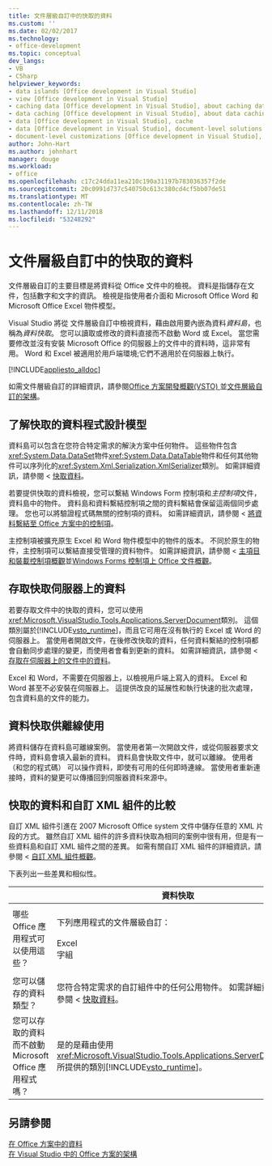 ```yaml
---
title: 文件層級自訂中的快取的資料
ms.custom: ''
ms.date: 02/02/2017
ms.technology:
- office-development
ms.topic: conceptual
dev_langs:
- VB
- CSharp
helpviewer_keywords:
- data islands [Office development in Visual Studio]
- view [Office development in Visual Studio]
- caching data [Office development in Visual Studio], about caching data
- data caching [Office development in Visual Studio], about data caching
- data [Office development in Visual Studio], cache
- data [Office development in Visual Studio], document-level solutions
- document-level customizations [Office development in Visual Studio], data model
author: John-Hart
ms.author: johnhart
manager: douge
ms.workload:
- office
ms.openlocfilehash: c17c24dda11ea210c190a31197b783036357f2de
ms.sourcegitcommit: 20c0991d737c540750c613c380cd4cf5bb07de51
ms.translationtype: MT
ms.contentlocale: zh-TW
ms.lasthandoff: 12/11/2018
ms.locfileid: "53248292"
---
```

# <a name="cached-data-in-document-level-customizations"></a>文件層級自訂中的快取的資料
  文件層級自訂的主要目標是將資料從 Office 文件中的檢視。 資料是指儲存在文件，包括數字和文字的資訊。 檢視是指使用者介面和 Microsoft Office Word 和 Microsoft Office Excel 物件模型。  
  
 Visual Studio 將從 文件層級自訂中檢視資料，藉由啟用要內嵌為資料*資料島*，也稱為*資料快取*。 您可以讀取或修改的資料直接而不啟動 Word 或 Excel。 當您需要修改並沒有安裝 Microsoft Office 的伺服器上的文件中的資料時，這非常有用。 Word 和 Excel 被適用於用戶端環境;它們不適用於在伺服器上執行。  
  
 [!INCLUDE[appliesto_alldoc](../vsto/includes/appliesto-alldoc-md.md)]  
  
 如需文件層級自訂的詳細資訊，請參閱[Office 方案開發概觀&#40;VSTO&#41; ](../vsto/office-solutions-development-overview-vsto.md)並[文件層級自訂的架構](../vsto/architecture-of-document-level-customizations.md)。  
  
## <a name="understand-the-cached-data-programming-model"></a>了解快取的資料程式設計模型  
 資料島可以包含在您符合特定需求的解決方案中任何物件。 這些物件包含<xref:System.Data.DataSet>物件<xref:System.Data.DataTable>物件和任何其他物件可以序列化的<xref:System.Xml.Serialization.XmlSerializer>類別。 如需詳細資訊，請參閱 <<c0> [ 快取資料](../vsto/caching-data.md)。  
  
 若要提供快取的資料檢視，您可以繫結 Windows Form 控制項和*主控制項*文件，資料島中的物件。 資料島和資料繫結控制項之間的資料繫結會保留這兩個同步處理。 您也可以將驗證程式碼無關的控制項的資料。 如需詳細資訊，請參閱 <<c0> [ 將資料繫結至 Office 方案中的控制項](../vsto/binding-data-to-controls-in-office-solutions.md)。  
  
 主控制項被擴充原生 Excel 和 Word 物件模型中的物件的版本。 不同於原生的物件，主控制項可以繫結直接受管理的資料物件。 如需詳細資訊，請參閱 <<c0> [ 主項目和裝載控制項概觀](../vsto/host-items-and-host-controls-overview.md)並[Windows Forms 控制項上 Office 文件概觀](../vsto/windows-forms-controls-on-office-documents-overview.md)。  
  
## <a name="access-cached-data-on-the-server"></a>存取快取伺服器上的資料  
 若要存取文件中的快取的資料，您可以使用<xref:Microsoft.VisualStudio.Tools.Applications.ServerDocument>類別。 這個類別屬於[!INCLUDE[vsto_runtime](../vsto/includes/vsto-runtime-md.md)]，而且它可用在沒有執行的 Excel 或 Word 的伺服器上。 當使用者開啟文件，在後修改快取的資料，任何資料繫結的控制項都會自動同步處理的變更，而使用者會看到更新的資料。 如需詳細資訊，請參閱 <<c0> [ 存取在伺服器上的文件中的資料](../vsto/accessing-data-in-documents-on-the-server.md)。  
  
 Excel 和 Word，不需要在伺服器上，以檢視用戶端上寫入的資料。 Excel 和 Word 甚至不必安裝在伺服器上。 這提供改良的延展性和執行快速的批次處理，包含資料島的文件的能力。  
  
## <a name="data-caching-for-offline-use"></a>資料快取供離線使用  
 將資料儲存在資料島可離線案例。 當使用者第一次開啟文件，或從伺服器要求文件時，資料島會填入最新的資料。 資料島會快取文件中，就可以離線。 使用者 （和您的程式碼） 可以操作資料，即使有可用的任何即時連線。 當使用者重新連接時，資料的變更可以傳播回到伺服器資料來源中。  
  
## <a name="cached-data-and-custom-xml-parts-compared"></a>快取的資料和自訂 XML 組件的比較  
 自訂 XML 組件引進在 2007 Microsoft Office system 文件中儲存任意的 XML 片段的方式。 雖然自訂 XML 組件的許多資料快取為相同的案例中很有用，但是有一些資料島和自訂 XML 組件之間的差異。 如需有關自訂 XML 組件的詳細資訊，請參閱 <<c0> [ 自訂 XML 組件概觀](../vsto/custom-xml-parts-overview.md)。  
  
 下表列出一些差異和相似性。  
  
||資料快取|自訂 XML 組件|  
|-|----------------|----------------------|  
|哪些 Office 應用程式可以使用這些？|下列應用程式的文件層級自訂：<br /><br /> Excel<br />字組|下列應用程式的文件層級和應用程式層級解決方案：<br /><br /> Excel<br />-PowerPoint<br />字組|  
|您可以儲存的資料類型？|您符合特定需求的自訂組件中的任何公用物件。 如需詳細資訊，請參閱 <<c0> [ 快取資料](../vsto/caching-data.md)。|任何的 XML 資料。|  
|您可以存取的資料而不啟動 Microsoft Office 應用程式嗎？|是的是藉由使用<xref:Microsoft.VisualStudio.Tools.Applications.ServerDocument>所提供的類別[!INCLUDE[vsto_runtime](../vsto/includes/vsto-runtime-md.md)]。|是的是藉由使用中的類別<xref:System.IO.Packaging>命名空間，或使用 Open XML 格式 SDK。|  
  
## <a name="see-also"></a>另請參閱  
 [在 Office 方案中的資料](../vsto/data-in-office-solutions.md)   
 [在 Visual Studio 中的 Office 方案的架構](../vsto/architecture-of-office-solutions-in-visual-studio.md)  
  
  